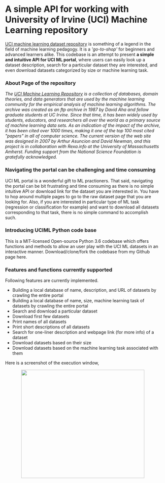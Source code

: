 # A simple API for working with University of Irvine (UCI) Machine Learning repository
[UCI machine learning dataset repository](https://archive.ics.uci.edu/ml/index.php) is something of a legend in the field of machine learning pedagogy. It is a *'go-to-shop'* for beginners and advanced learners alike. This codebase is an attempt to present **a simple and intuitive API for UCI ML portal**, where users can easily look up a dataset description, search for a particular dataset they are interested, and even download datasets categorized by size or machine learning task.

### About Page of the repository
*The [UCI Machine Learning Repository](https://archive.ics.uci.edu/ml/index.php) is a collection of databases, domain theories, and data generators that are used by the machine learning community for the empirical analysis of machine learning algorithms. The archive was created as an ftp archive in 1987 by David Aha and fellow graduate students at UC Irvine. Since that time, it has been widely used by students, educators, and researchers all over the world as a primary source of machine learning data sets. As an indication of the impact of the archive, it has been cited over 1000 times, making it one of the top 100 most cited "papers" in all of computer science. The current version of the web site was designed in 2007 by Arthur Asuncion and David Newman, and this project is in collaboration with Rexa.info at the University of Massachusetts Amherst. Funding support from the National Science Foundation is gratefully acknowledged.*

### Navigating the portal can be challenging and time consuming
UCI ML portal is a wonderful gift to ML practioners. That said, navigating the portal can be bit frustrating and time consuming as there is no simple intuitive API or download link for the dataset you are interested in. You have to hop around multiple pages to go to the raw dataset page that you are looking for. Also, if you are interested in particular type of ML task (regression or classification for example) and want to download all datasets corresponding to that task, there is no simple command to accomplish such.

### Introducing UCIML Python code base
This is a MIT-licensed Open-source Python 3.6 codebase which offers functions and methods to allow an user play with the UCI ML datasets in an interactive manner. Download/clone/fork the codebase from my Github page here.

### Features and functions currently supported
Following features are currently implemented.
* Building a local database of name, description, and URL of datasets by crawling the entire portal
* Building a local database of name, size, machine learning task of datasets by crawling the entire portal
* Search and download a particular dataset
* Download first few datasets
* Print names of all datasets
* Print short descriptions of all datasets
* Search for one-liner description and webpage link (for more info) of a dataset
* Download datasets based on their size
* Download datasets based on the machine learning task associated with them

Here is a screenshot of the execution window,
<p align="center"><img width="400" height="350" src="https://imgur.com/lj2eTQQ"></p>

